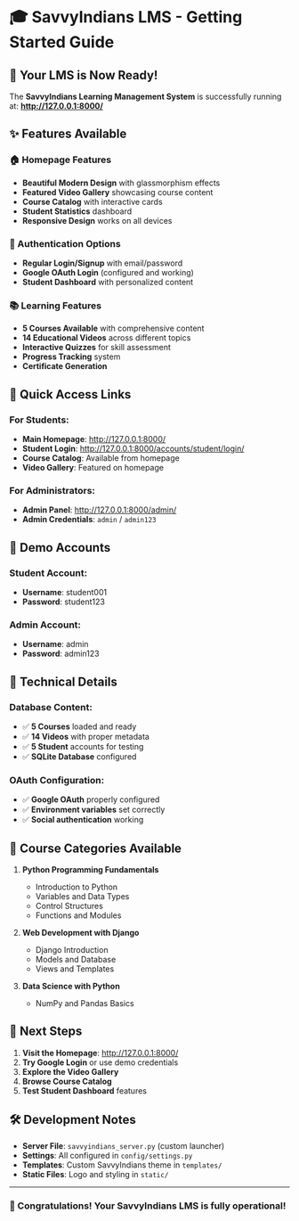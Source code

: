 # 🎓 SavvyIndians LMS - Getting Started Guide

## 🚀 Your LMS is Now Ready!

The **SavvyIndians Learning Management System** is successfully running at:
**http://127.0.0.1:8000/**

## ✨ Features Available

### 🏠 Homepage Features
- **Beautiful Modern Design** with glassmorphism effects
- **Featured Video Gallery** showcasing course content
- **Course Catalog** with interactive cards
- **Student Statistics** dashboard
- **Responsive Design** works on all devices

### 🔐 Authentication Options
- **Regular Login/Signup** with email/password
- **Google OAuth Login** (configured and working)
- **Student Dashboard** with personalized content

### 📚 Learning Features
- **5 Courses Available** with comprehensive content
- **14 Educational Videos** across different topics
- **Interactive Quizzes** for skill assessment
- **Progress Tracking** system
- **Certificate Generation**

## 🎯 Quick Access Links

### For Students:
- **Main Homepage**: http://127.0.0.1:8000/
- **Student Login**: http://127.0.0.1:8000/accounts/student/login/
- **Course Catalog**: Available from homepage
- **Video Gallery**: Featured on homepage

### For Administrators:
- **Admin Panel**: http://127.0.0.1:8000/admin/
- **Admin Credentials**: `admin` / `admin123`

## 🧪 Demo Accounts

### Student Account:
- **Username**: student001
- **Password**: student123

### Admin Account:
- **Username**: admin  
- **Password**: admin123

## 🔧 Technical Details

### Database Content:
- ✅ **5 Courses** loaded and ready
- ✅ **14 Videos** with proper metadata
- ✅ **5 Student** accounts for testing
- ✅ **SQLite Database** configured

### OAuth Configuration:
- ✅ **Google OAuth** properly configured
- ✅ **Environment variables** set correctly
- ✅ **Social authentication** working

## 🎨 Course Categories Available

1. **Python Programming Fundamentals**
   - Introduction to Python
   - Variables and Data Types
   - Control Structures
   - Functions and Modules

2. **Web Development with Django**
   - Django Introduction
   - Models and Database
   - Views and Templates

3. **Data Science with Python**
   - NumPy and Pandas Basics

## 🚀 Next Steps

1. **Visit the Homepage**: http://127.0.0.1:8000/
2. **Try Google Login** or use demo credentials
3. **Explore the Video Gallery** 
4. **Browse Course Catalog**
5. **Test Student Dashboard** features

## 🛠️ Development Notes

- **Server File**: `savvyindians_server.py` (custom launcher)
- **Settings**: All configured in `config/settings.py`
- **Templates**: Custom SavvyIndians theme in `templates/`
- **Static Files**: Logo and styling in `static/`

---

### 🎉 Congratulations! Your SavvyIndians LMS is fully operational!